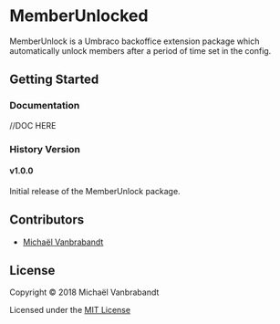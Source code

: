 # MemberUnlocked

MemberUnlock is a Umbraco backoffice extension package which automatically unlock members after a period of time set in the config.

## Getting Started

### Documentation

//DOC HERE

### History Version

#### v1.0.0

Initial release of the MemberUnlock package.

## Contributors

* [Michaël Vanbrabandt](https://github.com/mivaweb)

## License

Copyright © 2018 Michaël Vanbrabandt

Licensed under the [MIT License](LICENSE.md)
